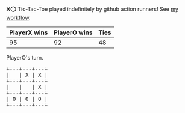 :x::o: Tic-Tac-Toe played indefinitely by github action runners! See [my workflow](.github/workflows/play.yaml).

|PlayerX wins|PlayerO wins|Ties|
|-|-|-|
|95|92|48|

PlayerO's turn.

<pre>
+---+---+---+
|   | X | X |
+---+---+---+
|   |   | X |
+---+---+---+
| O | O | O |
+---+---+---+
</pre>